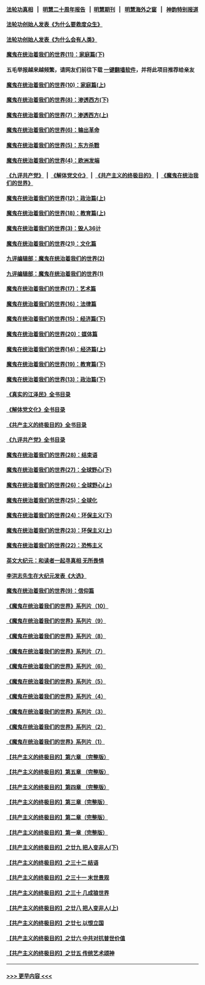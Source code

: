#### [法轮功真相](https://github.com/gfw-breaker/truth/blob/master/README.md?t=0) &nbsp;&nbsp;|&nbsp;&nbsp; [明慧二十周年报告](https://github.com/gfw-breaker/mh-reports/blob/master/README.md?t=0) &nbsp;&nbsp;|&nbsp;&nbsp;[明慧期刊](https://github.com/gfw-breaker/mh-qikan) &nbsp;&nbsp;|&nbsp;&nbsp; [明慧海外之窗](https://github.com/gfw-breaker/mh-news/blob/master/README.md?t=0) &nbsp;&nbsp;|&nbsp;&nbsp; [神韵特别报道](https://github.com/gfw-breaker/mh-news/blob/master/shenyun.md?t=0)
#### [法轮功创始人发表《为什么要救度众生》](../pages/nsc422/n13975246.md?t=06221243) 
#### [法轮功创始人发表《为什么会有人类》](../pages/nsc422/n13912117.md?t=06221243) 
#### [魔鬼在统治着我们的世界(11)：家庭篇(下)](../pages/nsc422/n10440961.md?t=06221243) 
#### 五毛举报越来越频繁，请网友们前往下载 [一键翻墙软件](https://github.com/gfw-breaker/ssr-accounts)，并将此项目推荐给亲友
#### [魔鬼在统治着我们的世界(10)：家庭篇(上)](../pages/nsc422/n10435448.md?t=06221243) 
#### [魔鬼在统治着我们的世界(8)：渗透西方(下)](../pages/nsc422/n10429603.md?t=06221243) 
#### [魔鬼在统治着我们的世界(7)：渗透西方(上)](../pages/nsc422/n10426013.md?t=06221243) 
#### [魔鬼在统治着我们的世界(6)：输出革命](../pages/nsc422/n10421536.md?t=06221243) 
#### [魔鬼在统治着我们的世界(5)：东方杀戮](../pages/nsc422/n10417707.md?t=06221243) 
#### [魔鬼在统治着我们的世界(4)：欧洲发端](../pages/nsc422/n10414890.md?t=06221243) 
#### [《九评共产党》](https://github.com/begood0513/9ping.md/blob/master/README.md) &nbsp;|&nbsp; [《解体党文化》](../../../../jtdwh.md/blob/master/README.md)  &nbsp;|&nbsp; [《共产主义的终极目的》](../../../../gczydzjmd.md/blob/master/README.md) &nbsp;|&nbsp; [《魔鬼在统治我们的世界》](../../../../mgztzwmdsj.md/blob/master/README.md) 
#### [魔鬼在统治着我们的世界(12)：政治篇(上)](../pages/nsc422/n10444576.md?t=06221243) 
#### [魔鬼在统治着我们的世界(18)：教育篇(上)](../pages/nsc422/n10526970.md?t=06221243) 
#### [魔鬼在统治着我们的世界(3)：毁人36计](../pages/nsc422/n10411583.md?t=06221243) 
#### [魔鬼在统治着我们的世界(21)：文化篇](../pages/nsc422/n10597706.md?t=06221243) 
#### [九评编辑部：魔鬼在统治着我们的世界(2)](../pages/nsc422/n10410036.md?t=06221243) 
#### [九评编辑部：魔鬼在统治着我们的世界(1)](../pages/nsc422/n10406825.md?t=06221243) 
#### [魔鬼在统治着我们的世界(17)：艺术篇](../pages/nsc422/n10499093.md?t=06221243) 
#### [魔鬼在统治着我们的世界(16)：法律篇](../pages/nsc422/n10485969.md?t=06221243) 
#### [魔鬼在统治着我们的世界(15)：经济篇(下)](../pages/nsc422/n10469975.md?t=06221243) 
#### [魔鬼在统治着我们的世界(20)：媒体篇](../pages/nsc422/n10586579.md?t=06221243) 
#### [魔鬼在统治着我们的世界(14)：经济篇(上)](../pages/nsc422/n10457370.md?t=06221243) 
#### [魔鬼在统治着我们的世界(19)：教育篇(下)](../pages/nsc422/n10564808.md?t=06221243) 
#### [魔鬼在统治着我们的世界(13)：政治篇(下)](../pages/nsc422/n10448270.md?t=06221243) 
#### [《真实的江泽民》全书目录](../pages/nsc422/n13721399.md?t=06221243) 
#### [《解体党文化》全书目录](../pages/nsc422/n13721157.md?t=06221243) 
#### [《共产主义的终极目的》全书目录](../pages/nsc422/n13721048.md?t=06221243) 
#### [《九评共产党》全书目录](../pages/nsc422/n13708085.md?t=06221243) 
#### [魔鬼在统治着我们的世界(28)：结束语](../pages/nsc422/n10936246.md?t=06221243) 
#### [魔鬼在统治着我们的世界(27)：全球野心(下)](../pages/nsc422/n10928319.md?t=06221243) 
#### [魔鬼在统治着我们的世界(26)：全球野心(上)](../pages/nsc422/n10900318.md?t=06221243) 
#### [魔鬼在统治着我们的世界(25)：全球化](../pages/nsc422/n10788205.md?t=06221243) 
#### [魔鬼在统治着我们的世界(24)：环保主义(下)](../pages/nsc422/n10695307.md?t=06221243) 
#### [魔鬼在统治着我们的世界(23)：环保主义(上)](../pages/nsc422/n10688613.md?t=06221243) 
#### [魔鬼在统治着我们的世界(22)：恐怖主义](../pages/nsc422/n10614727.md?t=06221243) 
#### [英文大纪元：和读者一起寻真相 无所畏惧](../pages/nsc422/n12542027.md?t=06221243) 
#### [李洪志先生在大纪元发表《大选》](../pages/nsc422/n12534746.md?t=06221243) 
#### [魔鬼在统治着我们的世界(9)：信仰篇](../pages/nsc422/n10432159.md?t=06221243) 
#### [《魔鬼在统治着我们的世界》系列片（10）](../pages/nsc422/n12292670.md?t=06221243) 
#### [《魔鬼在统治着我们的世界》系列片（9）](../pages/nsc422/n12290859.md?t=06221243) 
#### [《魔鬼在统治着我们的世界》系列片（8）](../pages/nsc422/n12287445.md?t=06221243) 
#### [《魔鬼在统治着我们的世界》系列片（7）](../pages/nsc422/n12283425.md?t=06221243) 
#### [《魔鬼在统治着我们的世界》系列片（6）](../pages/nsc422/n12282314.md?t=06221243) 
#### [《魔鬼在统治着我们的世界》系列片（5）](../pages/nsc422/n12281419.md?t=06221243) 
#### [《魔鬼在统治着我们的世界》系列片（4）](../pages/nsc422/n12274024.md?t=06221243) 
#### [《魔鬼在统治着我们的世界》系列片（3）](../pages/nsc422/n12271322.md?t=06221243) 
#### [《魔鬼在统治着我们的世界》系列片（2）](../pages/nsc422/n12269049.md?t=06221243) 
#### [《魔鬼在统治着我们的世界》系列片（1）](../pages/nsc422/n12267575.md?t=06221243) 
#### [【共产主义的终极目的】第六章 （完整版）](../pages/nsc422/n11428913.md?t=06221243) 
#### [【共产主义的终极目的】第五章 （完整版）](../pages/nsc422/n11428912.md?t=06221243) 
#### [【共产主义的终极目的】第四章 （完整版）](../pages/nsc422/n11428907.md?t=06221243) 
#### [【共产主义的终极目的】第三章（完整版）](../pages/nsc422/n11428848.md?t=06221243) 
#### [【共产主义的终极目的】第二章（完整版）](../pages/nsc422/n11428831.md?t=06221243) 
#### [【共产主义的终极目的】第一章（完整版）](../pages/nsc422/n11417651.md?t=06221243) 
#### [【共产主义的终极目的】之廿九 把人变非人(下)](../pages/nsc422/n11344140.md?t=06221243) 
#### [【共产主义的终极目的】之三十二 结语](../pages/nsc422/n11360535.md?t=06221243) 
#### [【共产主义的终极目的】之三十一 末世景观](../pages/nsc422/n11351129.md?t=06221243) 
#### [【共产主义的终极目的】之三十 几成狼世界](../pages/nsc422/n11348280.md?t=06221243) 
#### [【共产主义的终极目的】之廿八 把人变非人(上)](../pages/nsc422/n11340492.md?t=06221243) 
#### [【共产主义的终极目的】之廿七 以恨立国](../pages/nsc422/n11336944.md?t=06221243) 
#### [【共产主义的终极目的】之廿六 中共对抗普世价值](../pages/nsc422/n11324785.md?t=06221243) 
#### [【共产主义的终极目的】之廿五 传统艺术颂神](../pages/nsc422/n11296396.md?t=06221243) 

----
#### [ >>> 更早内容 <<< ](../indexes/nsc422-earlier.md)
